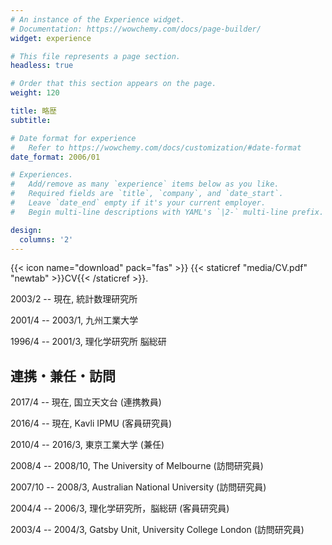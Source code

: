```yaml
---
# An instance of the Experience widget.
# Documentation: https://wowchemy.com/docs/page-builder/
widget: experience

# This file represents a page section.
headless: true

# Order that this section appears on the page.
weight: 120

title: 略歴
subtitle:

# Date format for experience
#   Refer to https://wowchemy.com/docs/customization/#date-format
date_format: 2006/01

# Experiences.
#   Add/remove as many `experience` items below as you like.
#   Required fields are `title`, `company`, and `date_start`.
#   Leave `date_end` empty if it's your current employer.
#   Begin multi-line descriptions with YAML's `|2-` multi-line prefix.

design:
  columns: '2'
---
```

{{< icon name="download" pack="fas" >}} {{< staticref "media/CV.pdf" "newtab" >}}CV{{< /staticref >}}.

2003/2 -- 現在, 統計数理研究所

2001/4 -- 2003/1, 九州工業大学

1996/4 -- 2001/3, 理化学研究所 脳総研

## 連携・兼任・訪問

2017/4 -- 現在, 国立天文台 (連携教員)

2016/4 -- 現在, Kavli IPMU (客員研究員)

2010/4 -- 2016/3, 東京工業大学 (兼任)

2008/4 -- 2008/10, The University of Melbourne (訪問研究員)

2007/10 -- 2008/3, Australian National University (訪問研究員)

2004/4 -- 2006/3, 理化学研究所，脳総研 (客員研究員)

2003/4 -- 2004/3, Gatsby Unit, University College London (訪問研究員)
